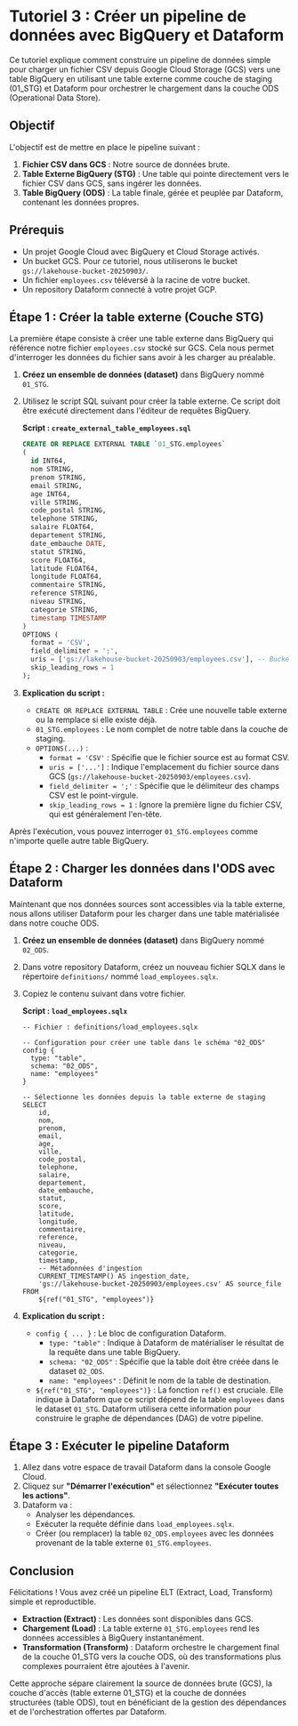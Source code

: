 # Tutoriel 3 : Créer un pipeline de données avec BigQuery et Dataform

Ce tutoriel explique comment construire un pipeline de données simple pour charger un fichier CSV depuis Google Cloud Storage (GCS) vers une table BigQuery en utilisant une table externe comme couche de staging (01_STG) et Dataform pour orchestrer le chargement dans la couche ODS (Operational Data Store).

## Objectif

L'objectif est de mettre en place le pipeline suivant :

1.  **Fichier CSV dans GCS** : Notre source de données brute.
2.  **Table Externe BigQuery (STG)** : Une table qui pointe directement vers le fichier CSV dans GCS, sans ingérer les données.
3.  **Table BigQuery (ODS)** : La table finale, gérée et peuplée par Dataform, contenant les données propres.

## Prérequis

*   Un projet Google Cloud avec BigQuery et Cloud Storage activés.
*   Un bucket GCS. Pour ce tutoriel, nous utiliserons le bucket `gs://lakehouse-bucket-20250903/`.
*   Un fichier `employees.csv` téléversé à la racine de votre bucket.
*   Un repository Dataform connecté à votre projet GCP.

## Étape 1 : Créer la table externe (Couche STG)

La première étape consiste à créer une table externe dans BigQuery qui référence notre fichier `employees.csv` stocké sur GCS. Cela nous permet d'interroger les données du fichier sans avoir à les charger au préalable.

1.  **Créez un ensemble de données (dataset)** dans BigQuery nommé `01_STG`.
2.  Utilisez le script SQL suivant pour créer la table externe. Ce script doit être exécuté directement dans l'éditeur de requêtes BigQuery.

    **Script : `create_external_table_employees.sql`**
    ```sql
    CREATE OR REPLACE EXTERNAL TABLE `01_STG.employees`
    (
      id INT64,
      nom STRING,
      prenom STRING,
      email STRING,
      age INT64,
      ville STRING,
      code_postal STRING,
      telephone STRING,
      salaire FLOAT64,
      departement STRING,
      date_embauche DATE,
      statut STRING,
      score FLOAT64,
      latitude FLOAT64,
      longitude FLOAT64,
      commentaire STRING,
      reference STRING,
      niveau STRING,
      categorie STRING,
      timestamp TIMESTAMP
    )
    OPTIONS (
      format = 'CSV',
      field_delimiter = ';',
      uris = ['gs://lakehouse-bucket-20250903/employees.csv'], -- Bucket du projet LakeHouse
      skip_leading_rows = 1
    );
    ```

3.  **Explication du script :**
    *   `CREATE OR REPLACE EXTERNAL TABLE` : Crée une nouvelle table externe ou la remplace si elle existe déjà.
    *   `01_STG.employees` : Le nom complet de notre table dans la couche de staging.
    *   `OPTIONS(...)` :
        *   `format = 'CSV'` : Spécifie que le fichier source est au format CSV.
        *   `uris = ['...']` : Indique l'emplacement du fichier source dans GCS (`gs://lakehouse-bucket-20250903/employees.csv`).
        *   `field_delimiter = ';'` : Spécifie que le délimiteur des champs CSV est le point-virgule.
        *   `skip_leading_rows = 1` : Ignore la première ligne du fichier CSV, qui est généralement l'en-tête.

Après l'exécution, vous pouvez interroger `01_STG.employees` comme n'importe quelle autre table BigQuery.

## Étape 2 : Charger les données dans l'ODS avec Dataform

Maintenant que nos données sources sont accessibles via la table externe, nous allons utiliser Dataform pour les charger dans une table matérialisée dans notre couche ODS.

1.  **Créez un ensemble de données (dataset)** dans BigQuery nommé `02_ODS`.
2.  Dans votre repository Dataform, créez un nouveau fichier SQLX dans le répertoire `definitions/` nommé `load_employees.sqlx`.
3.  Copiez le contenu suivant dans votre fichier.

    **Script : `load_employees.sqlx`**
    ```sqlx
    -- Fichier : definitions/load_employees.sqlx

    -- Configuration pour créer une table dans le schéma "02_ODS"
    config {
      type: "table",
      schema: "02_ODS",
      name: "employees"
    }

    -- Sélectionne les données depuis la table externe de staging
    SELECT
        id,
        nom,
        prenom,
        email,
        age,
        ville,
        code_postal,
        telephone,
        salaire,
        departement,
        date_embauche,
        statut,
        score,
        latitude,
        longitude,
        commentaire,
        reference,
        niveau,
        categorie,
        timestamp,
        -- Métadonnées d'ingestion
        CURRENT_TIMESTAMP() AS ingestion_date,
        'gs://lakehouse-bucket-20250903/employees.csv' AS source_file
    FROM
        ${ref("01_STG", "employees")}

    ```

4.  **Explication du script :**
    *   `config { ... }` : Le bloc de configuration Dataform.
        *   `type: "table"` : Indique à Dataform de matérialiser le résultat de la requête dans une table BigQuery.
        *   `schema: "02_ODS"` : Spécifie que la table doit être créée dans le dataset `02_ODS`.
        *   `name: "employees"` : Définit le nom de la table de destination.
    *   `${ref("01_STG", "employees")}` : La fonction `ref()` est cruciale. Elle indique à Dataform que ce script dépend de la table `employees` dans le dataset `01_STG`. Dataform utilisera cette information pour construire le graphe de dépendances (DAG) de votre pipeline.

## Étape 3 : Exécuter le pipeline Dataform

1.  Allez dans votre espace de travail Dataform dans la console Google Cloud.
2.  Cliquez sur **"Démarrer l'exécution"** et sélectionnez **"Exécuter toutes les actions"**.
3.  Dataform va :
    *   Analyser les dépendances.
    *   Exécuter la requête définie dans `load_employees.sqlx`.
    *   Créer (ou remplacer) la table `02_ODS.employees` avec les données provenant de la table externe `01_STG.employees`.

## Conclusion

Félicitations ! Vous avez créé un pipeline ELT (Extract, Load, Transform) simple et reproductible.

*   **Extraction (Extract)** : Les données sont disponibles dans GCS.
*   **Chargement (Load)** : La table externe `01_STG.employees` rend les données accessibles à BigQuery instantanément.
*   **Transformation (Transform)** : Dataform orchestre le chargement final de la couche 01_STG vers la couche ODS, où des transformations plus complexes pourraient être ajoutées à l'avenir.

Cette approche sépare clairement la source de données brute (GCS), la couche d'accès (table externe 01_STG) et la couche de données structurées (table ODS), tout en bénéficiant de la gestion des dépendances et de l'orchestration offertes par Dataform.